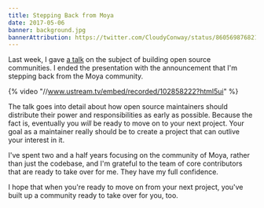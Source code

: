 ```yaml
---
title: Stepping Back from Moya
date: 2017-05-06
banner: background.jpg
bannerAttribution: https://twitter.com/CloudyConway/status/860569876821311488
---
```


Last week, I gave [a talk](http://www.ustream.tv/recorded/102858222) on the subject of building open source communities. I ended the presentation with the announcement that I'm stepping back from the Moya community.

{% video "//www.ustream.tv/embed/recorded/102858222?html5ui" %}

The talk goes into detail about how open source maintainers should distribute their power and responsibilities as early as possible. Because the fact is, eventually you _will_ be ready to move on to your next project. Your goal as a maintainer really should be to create a project that can outlive your interest in it.

I've spent two and a half years focusing on the community of Moya, rather than just the codebase, and I'm grateful to the team of core contributors that are ready to take over for me. They have my full confidence.

I hope that when you're ready to move on from your next project, you've built up a community ready to take over for you, too.
